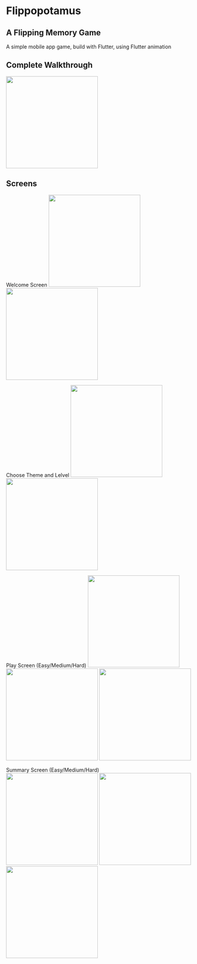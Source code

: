 # Flippopotamus
## A Flipping Memory Game

A simple mobile app game, build with Flutter, using Flutter animation

## Complete Walkthrough
<img src='about/walkthrough.gif' width=250></img> 

## Screens

Welcome Screen
<img src='about/welcome_screen1.png' width=250></img> <img src='about/welcome_screen2.png' width=250></img>

Choose Theme and Lelvel
<img src='about/choose_theme.png' width=250></img> <img src='about/choose_level.png' width=250></img>

Play Screen (Easy/Medium/Hard)
<img src='about/easy_play.png' width=250></img> <img src='about/medium_play.png' width=250></img> <img src='about/hard_play.png' width=250></img>

Summary Screen (Easy/Medium/Hard)
<img src='about/easy_summary.png' width=250></img> <img src='about/medium_summary.png' width=250></img> <img src='about/hard_summary.png' width=250></img>
